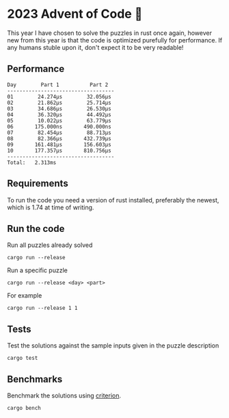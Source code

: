 # 2023 Advent of Code 🦀

This year I have chosen to solve the puzzles in rust once again, however new from this year is that the code is optimized purefully for performance.
If any humans stuble upon it, don't expect it to be very readable!

## Performance
```
Day        Part 1          Part 2
-----------------------------------
01        24.274μs        32.056μs
02        21.862μs        25.714μs
03        34.686μs        26.530μs
04        36.320μs        44.492μs
05        10.022μs        63.779μs
06       175.000ns       490.000ns
07        82.454μs        88.713μs
08        82.366μs       432.739μs
09       161.481μs       156.603μs
10       177.357μs       810.756μs
-----------------------------------
Total:   2.313ms
```

## Requirements

To run the code you need a version of rust installed, preferably the newest, which is 1.74 at time of writing.

## Run the code

Run all puzzles already solved
```shell
cargo run --release
```

Run a specific puzzle
```shell
cargo run --release <day> <part>
```

For example
```shell
cargo run --release 1 1
```

## Tests
Test the solutions against the sample inputs given in the puzzle description
```shell
cargo test 
```

## Benchmarks

Benchmark the solutions using [criterion](https://github.com/bheisler/criterion.rs).
```shell
cargo bench
```